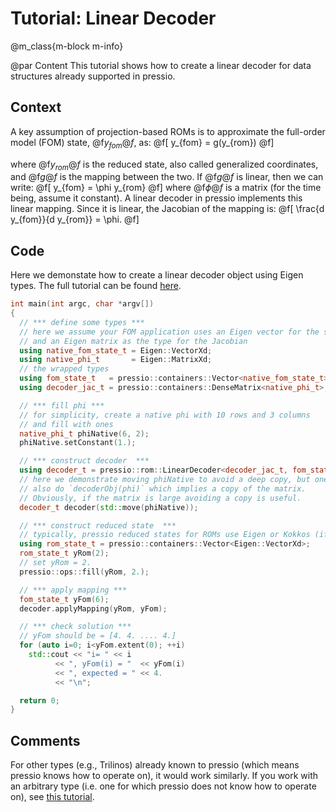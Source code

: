 
# Tutorial: Linear Decoder

@m_class{m-block m-info}

@par Content
This tutorial shows how to create a linear decoder for
data structures already supported in pressio.


## Context
A key assumption of projection-based ROMs
is to approximate the full-order
model (FOM) state, @f$y_{fom}@f$, as:
@f[
y_{fom} = g(y_{rom})
@f]

where @f$y_{rom}@f$ is the reduced state, also called
generalized coordinates, and @f$g@f$ is the mapping between the two.
If @f$g@f$ is linear, then we can write:
@f[
y_{fom} = \phi y_{rom}
@f]
where @f$\phi@f$ is a matrix (for the time being, assume it constant).
A linear decoder in pressio implements this linear mapping.
Since it is linear, the Jacobian of the mapping is:
@f[
\frac{d y_{fom}}{d y_{rom}} = \phi.
@f]

## Code
Here we demonstate how to create a linear decoder
object using Eigen types.
The full tutorial can be found [here](https://github.com/Pressio/pressio-tutorials/blob/master/tutorials/tutorial4.cc).

```cpp
int main(int argc, char *argv[])
{
  // *** define some types ***
  // here we assume your FOM application uses an Eigen vector for the state
  // and an Eigen matrix as the type for the Jacobian
  using native_fom_state_t = Eigen::VectorXd;
  using native_phi_t	   = Eigen::MatrixXd;
  // the wrapped types
  using fom_state_t	  = pressio::containers::Vector<native_fom_state_t>;
  using decoder_jac_t = pressio::containers::DenseMatrix<native_phi_t>;

  // *** fill phi ***
  // for simplicity, create a native phi with 10 rows and 3 columns
  // and fill with ones
  native_phi_t phiNative(6, 2);
  phiNative.setConstant(1.);

  // *** construct decoder  ***
  using decoder_t = pressio::rom::LinearDecoder<decoder_jac_t, fom_state_t>;
  // here we demonstrate moving phiNative to avoid a deep copy, but one can
  // also do `decoderObj(phi)` which implies a copy of the matrix.
  // Obviously, if the matrix is large avoiding a copy is useful.
  decoder_t decoder(std::move(phiNative));

  // *** construct reduced state  ***
  // typically, pressio reduced states for ROMs use Eigen or Kokkos (if enabled)
  using rom_state_t = pressio::containers::Vector<Eigen::VectorXd>;
  rom_state_t yRom(2);
  // set yRom = 2.
  pressio::ops::fill(yRom, 2.);

  // *** apply mapping ***
  fom_state_t yFom(6);
  decoder.applyMapping(yRom, yFom);

  // *** check solution ***
  // yFom should be = [4. 4. .... 4.]
  for (auto i=0; i<yFom.extent(0); ++i)
	std::cout << "i= " << i
		  << ", yFom(i) = "  << yFom(i)
		  << ", expected = " << 4.
		  << "\n";

  return 0;
}
```

## Comments
For other types (e.g., Trilinos) already known to pressio (which means
pressio knows how to operate on), it would work similarly.
If you work with an arbitrary type (i.e. one for which pressio
does not know how to operate on), see [this tutorial](https://pressio.github.io/pressio/html/md_pages_tutorials_tutorial2.html).
